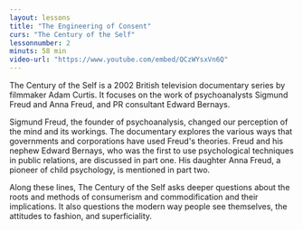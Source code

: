 ```yaml
---
layout: lessons
title: "The Engineering of Consent"
curs: "The Century of the Self"
lessonnumber: 2
minuts: 58 min
video-url: "https://www.youtube.com/embed/QCzWYsxVn6Q"
---
```



The Century of the Self is a 2002 British television documentary series by filmmaker Adam Curtis. It focuses on the work of psychoanalysts Sigmund Freud and Anna Freud, and PR consultant Edward Bernays.

Sigmund Freud, the founder of psychoanalysis, changed our perception of the mind and its workings. The documentary explores the various ways that governments and corporations have used Freud's theories. Freud and his nephew Edward Bernays, who was the first to use psychological techniques in public relations, are discussed in part one. His daughter Anna Freud, a pioneer of child psychology, is mentioned in part two.

Along these lines, The Century of the Self asks deeper questions about the roots and methods of consumerism and commodification and their implications. It also questions the modern way people see themselves, the attitudes to fashion, and superficiality.